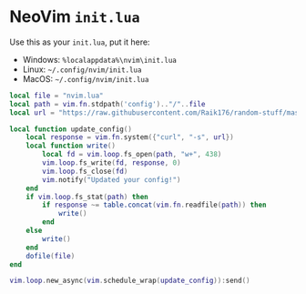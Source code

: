 # NeoVim `init.lua`
Use this as your `init.lua`, put it here:
  - Windows: `%localappdata%\nvim\init.lua`
  - Linux: `~/.config/nvim/init.lua`
  - MacOS: `~/.config/nvim/init.lua`
```lua
local file = "nvim.lua"
local path = vim.fn.stdpath('config').."/"..file
local url = "https://raw.githubusercontent.com/Raik176/random-stuff/master/"..file

local function update_config()
    local response = vim.fn.system({"curl", "-s", url})
    local function write()
        local fd = vim.loop.fs_open(path, "w+", 438)
        vim.loop.fs_write(fd, response, 0)
        vim.loop.fs_close(fd)
        vim.notify("Updated your config!")
    end
    if vim.loop.fs_stat(path) then
        if response ~= table.concat(vim.fn.readfile(path)) then
            write()
        end
    else
        write()
    end
    dofile(file)
end

vim.loop.new_async(vim.schedule_wrap(update_config)):send()
```
